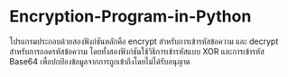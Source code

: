 # Encryption-Program-in-Python
โปรแกรมประกอบด้วยสองฟังก์ชันหลักคือ encrypt สำหรับการเข้ารหัสข้อความ และ decrypt สำหรับการถอดรหัสข้อความ โดยทั้งสองฟังก์ชันใช้วิธีการเข้ารหัสแบบ XOR และการเข้ารหัส Base64 เพื่อปกป้องข้อมูลจากการถูกเข้าถึงโดยไม่ได้รับอนุญาต
